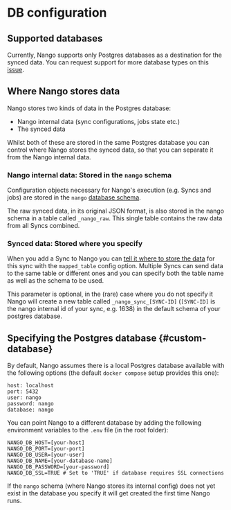 # DB configuration

## Supported databases

Currently, Nango supports only Postgres databases as a destination for the synced data. You can request support for more database types on this [issue](https://github.com/NangoHQ/nango-sync/issues/68).

## Where Nango stores data

Nango stores two kinds of data in the Postgres database:
- Nango internal data (sync configurations, jobs state etc.)
- The synced data

Whilst both of these are stored in the same Postgres database you can control where Nango stores the synced data, so that you can separate it from the Nango internal data.

### Nango internal data: Stored in the `nango` schema
Configuration objects necessary for Nango's execution (e.g. Syncs and jobs) are stored in the `nango` [database schema](https://www.postgresql.org/docs/current/ddl-schemas.html).

The raw synced data, in its original JSON format, is also stored in the nango schema in a table called `_nango_raw`. This single table contains the raw data from all Syncs combined.

### Synced data: Stored where you specify
When you add a Sync to Nango you can [tell it where to store the data](schema-mappings.md#destination-table) for this sync with the `mapped_table` config option. Multiple Syncs can send data to the same table or different ones and you can specify both the table name as well as the schema to be used.

This parameter is optional, in the (rare) case where you do not specify it Nango will create a new table called `_nango_sync_[SYNC-ID]` (`[SYNC-ID]` is the nango internal id of your sync, e.g. 1638) in the default schema of your postgres database.

## Specifying the Postgres database {#custom-database}

By default, Nango assumes there is a local Postgres database available with the following options (the default `docker compose` setup provides this one): 
```
host: localhost
port: 5432
user: nango
password: nango
database: nango
```

You can point Nango to a different database by adding the following environment variables to the `.env` file (in the root folder):

```
NANGO_DB_HOST=[your-host]
NANGO_DB_PORT=[your-port]
NANGO_DB_USER=[your-user]
NANGO_DB_NAME=[your-database-name]
NANGO_DB_PASSWORD=[your-password]
NANGO_DB_SSL=TRUE # Set to 'TRUE' if database requires SSL connections
```

If the `nango` schema (where Nango stores its internal config) does not yet exist in the database you specify it will get created the first time Nango runs.
